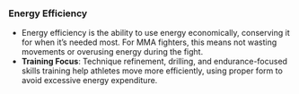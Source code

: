 ### **Energy Efficiency**

- Energy efficiency is the ability to use energy economically, conserving it for when it’s needed most. For MMA fighters, this means not wasting movements or overusing energy during the fight.
- **Training Focus**: Technique refinement, drilling, and endurance-focused skills training help athletes move more efficiently, using proper form to avoid excessive energy expenditure.